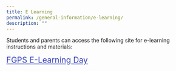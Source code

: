 ```yaml
---
title: E Learning
permalink: /general-information/e-learning/
description: ""
---
```

Students and parents can access the following site for e-learning instructions and materials:

 <a style="font-size:150%;color:#3944BC;" target="_blank" href="https://sites.google.com/moe.edu.sg/fgps-elearning">FGPS E-Learning Day</a><br>